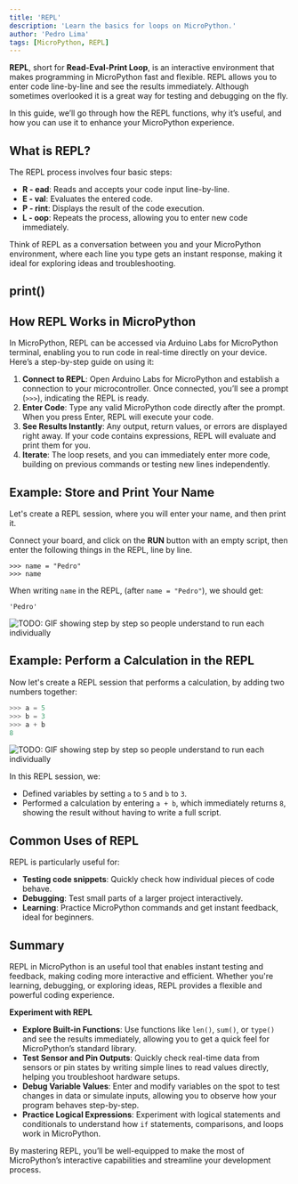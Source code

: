 ```yaml
---
title: 'REPL'
description: 'Learn the basics for loops on MicroPython.'
author: 'Pedro Lima'
tags: [MicroPython, REPL]
---
```


**REPL**, short for **Read-Eval-Print Loop**, is an interactive environment that makes programming in MicroPython fast and flexible. REPL allows you to enter code line-by-line and see the results immediately. Although sometimes overlooked it is a great way for testing and debugging on the fly.

In this guide, we’ll go through how the REPL functions, why it’s useful, and how you can use it to enhance your MicroPython experience.

## What is REPL?

The REPL process involves four basic steps:

- **R - ead**: Reads and accepts your code input line-by-line.
- **E - val**: Evaluates the entered code.
- **P - rint**: Displays the result of the code execution.
- **L - oop**: Repeats the process, allowing you to enter new code immediately.

Think of REPL as a conversation between you and your MicroPython environment, where each line you type gets an instant response, making it ideal for exploring ideas and troubleshooting.

## print()



## How REPL Works in MicroPython

In MicroPython, REPL can be accessed via Arduino Labs for MicroPython terminal, enabling you to run code in real-time directly on your device. Here’s a step-by-step guide on using it:

1. **Connect to REPL**: Open Arduino Labs for MicroPython and establish a connection to your microcontroller. Once connected, you’ll see a prompt (`>>>`), indicating the REPL is ready.
2. **Enter Code**: Type any valid MicroPython code directly after the prompt. When you press Enter, REPL will execute your code.
3. **See Results Instantly**: Any output, return values, or errors are displayed right away. If your code contains expressions, REPL will evaluate and print them for you.
4. **Iterate**: The loop resets, and you can immediately enter more code, building on previous commands or testing new lines independently.

## Example: Store and Print Your Name

Let's create a REPL session, where you will enter your name, and then print it.

Connect your board, and click on the **RUN** button with an empty script, then enter the following things in the REPL, line by line.

```
>>> name = "Pedro"
>>> name
```

When writing `name` in the REPL, (after `name = "Pedro"`), we should get:

```
'Pedro'
```

![TODO: GIF showing step by step so people understand to run each individually]()

## Example: Perform a Calculation in the REPL

Now let's create a REPL session that performs a calculation, by adding two numbers together:

```python
>>> a = 5
>>> b = 3
>>> a + b
8
```

![TODO: GIF showing step by step so people understand to run each individually]()

In this REPL session, we:

- Defined variables by setting `a` to `5` and `b` to `3`.
- Performed a calculation by entering `a + b`, which immediately returns `8`, showing the result without having to write a full script.

## Common Uses of REPL

REPL is particularly useful for:

- **Testing code snippets**: Quickly check how individual pieces of code behave.
- **Debugging**: Test small parts of a larger project interactively.
- **Learning**: Practice MicroPython commands and get instant feedback, ideal for beginners.

## Summary

REPL in MicroPython is an useful tool that enables instant testing and feedback, making coding more interactive and efficient. Whether you're learning, debugging, or exploring ideas, REPL provides a flexible and powerful coding experience.

**Experiment with REPL**

- **Explore Built-in Functions**: Use functions like `len()`, `sum()`, or `type()` and see the results immediately, allowing you to get a quick feel for MicroPython’s standard library.
- **Test Sensor and Pin Outputs**: Quickly check real-time data from sensors or pin states by writing simple lines to read values directly, helping you troubleshoot hardware setups.
- **Debug Variable Values**: Enter and modify variables on the spot to test changes in data or simulate inputs, allowing you to observe how your program behaves step-by-step.
- **Practice Logical Expressions**: Experiment with logical statements and conditionals to understand how `if` statements, comparisons, and loops work in MicroPython.

By mastering REPL, you’ll be well-equipped to make the most of MicroPython’s interactive capabilities and streamline your development process.